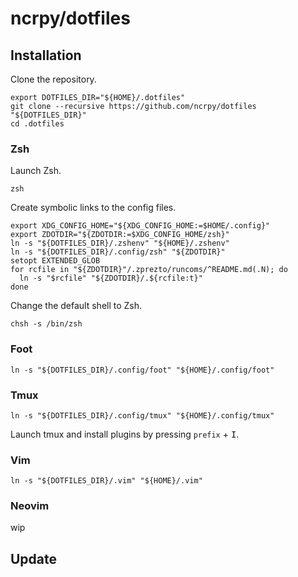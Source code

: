 # ncrpy/dotfiles

## Installation

Clone the repository.

```console
export DOTFILES_DIR="${HOME}/.dotfiles"
git clone --recursive https://github.com/ncrpy/dotfiles "${DOTFILES_DIR}"
cd .dotfiles
```

### Zsh

Launch Zsh.

```console
zsh
```

Create symbolic links to the config files.

```console
export XDG_CONFIG_HOME="${XDG_CONFIG_HOME:=$HOME/.config}"
export ZDOTDIR="${ZDOTDIR:=$XDG_CONFIG_HOME/zsh}"
ln -s "${DOTFILES_DIR}/.zshenv" "${HOME}/.zshenv"
ln -s "${DOTFILES_DIR}/.config/zsh" "${ZDOTDIR}"
setopt EXTENDED_GLOB
for rcfile in "${ZDOTDIR}"/.zprezto/runcoms/^README.md(.N); do
  ln -s "$rcfile" "${ZDOTDIR}/.${rcfile:t}"
done
```

Change the default shell to Zsh.

```console
chsh -s /bin/zsh
```

### Foot

```console
ln -s "${DOTFILES_DIR}/.config/foot" "${HOME}/.config/foot"
```

### Tmux

```console
ln -s "${DOTFILES_DIR}/.config/tmux" "${HOME}/.config/tmux"
```
Launch tmux and install plugins by pressing `prefix` + <kbd>I</kbd>.

### Vim

```console
ln -s "${DOTFILES_DIR}/.vim" "${HOME}/.vim"
```

### Neovim

wip

## Update
